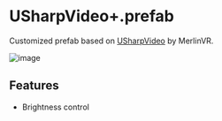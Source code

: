 # USharpVideo+.prefab

Customized prefab based on [USharpVideo](https://github.com/MerlinVR/USharpVideo) by MerlinVR.

![image](https://user-images.githubusercontent.com/2088693/123366099-92e04b80-d5b2-11eb-96f4-2c109d56ebf2.png)

## Features
* Brightness control

